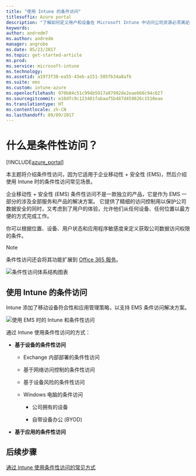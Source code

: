 ```yaml
---
title: "使用 Intune 的条件访问"
titlesuffix: Azure portal
description: "了解如何定义用户和设备在 Microsoft Intune 中访问公司资源必须满足的条件。"
keywords: 
author: andredm7
ms.author: andredm
manager: angrobe
ms.date: 05/23/2017
ms.topic: get-started-article
ms.prod: 
ms.service: microsoft-intune
ms.technology: 
ms.assetid: a1973f38-ea55-43eb-a151-505fb34a8afb
ms.suite: ems
ms.custom: intune-azure
ms.openlocfilehash: 970b84c51c994b5917a87992de2eae666c94c027
ms.sourcegitcommit: e10dfc9c123401fabaaf5b487d459826c1510eae
ms.translationtype: HT
ms.contentlocale: zh-CN
ms.lasthandoff: 09/09/2017
---
```

# <a name="whats-conditional-access"></a>什么是条件性访问？

[!INCLUDE[azure_portal](./includes/azure_portal.md)]

本主题将介绍条件性访问，因为它适用于企业移动性 + 安全性 (EMS)，然后介绍使用 Intune 时的条件性访问常见场景。

企业移动性 + 安全性 (EMS) 条件性访问不是一款独立的产品，它是作为 EMS 一部分的涉及全部服务和产品的解决方案。 它提供了精细的访问控制用以保护公司数据安全的同时，又考虑到了用户的体验，允许他们从任何设备、任何位置以最方便的方式完成工作。

你可以根据位置、设备、用户状态和应用程序敏感度来定义获取公司数据访问权限的条件。

> [!NOTE] 
> 条件性访问还会将其功能扩展到 [Office 365 服务](https://blogs.technet.microsoft.com/wbaer/2017/02/17/conditional-access-policies-with-sharepoint-online-and-onedrive-for-business/)。

![条件性访问体系结构图表](./media/ca-diagram-1.png)

## <a name="conditional-access-with-intune"></a>使用 Intune 的条件访问

Intune 添加了移动设备符合性和应用管理策略，以支持 EMS 条件访问解决方案。

![使用 EMS 时的 Intune 和条件性访问](./media/intune-with-ca-1.png)

通过 Intune 使用条件性访问的方式：

-   **基于设备的条件性访问**

    -   Exchange 内部部署的条件性访问

    -   基于网络访问控制的条件性访问

    -   基于设备风险的条件性访问

    -   Windows 电脑的条件访问

        -   公司拥有的设备

        -   自带设备办公 (BYOD)

-   **基于应用的条件性访问**

## <a name="next-steps"></a>后续步骤

[通过 Intune 使用条件性访问的常见方式](conditional-access-intune-common-ways-use.md)